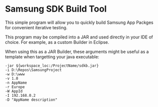 # Samsung SDK Build Tool

This simple program will allow you to quickly build Samsung App Packges for convenient iterative testing.

This program may be compiled into a JAR and used directly in your IDE of choice. For example, as a custom Builder in Eclipse.

When using this as a JAR Builder, these arguments might be useful as a template when targetting your java executable:

```
-jar ${workspace_loc:/ProjectName/sdkb.jar}
-i D:\Repos\SamsungProject
-w D:\www
-v 1.0
-n AppName
-r Europe
-W AppId
-I 192.168.0.2
-D "AppName description"
```